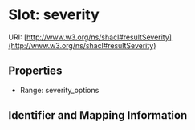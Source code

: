 # Slot: severity

URI: [http://www.w3.org/ns/shacl#resultSeverity](http://www.w3.org/ns/shacl#resultSeverity)



<!-- no inheritance hierarchy -->


## Properties

 * Range: severity_options



## Identifier and Mapping Information





